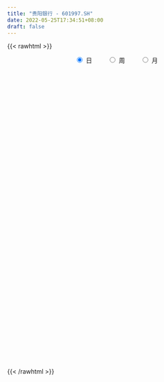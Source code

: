 ```yaml
---
title: "贵阳银行 - 601997.SH"
date: 2022-05-25T17:34:51+08:00
draft: false
---
```

{{< rawhtml >}}
    <div style="text-align: center">
        <label style="padding: 1rem;"><input style="margin-right: .5rem" type="radio" name="period" value="D" checked onclick="period_change(this)">日</label>
        <label style="padding: 1rem;"><input style="margin-right: .5rem" type="radio" name="period" value="W" onclick="period_change(this)">周</label>
        <label style="padding: 1rem;"><input style="margin-right: .5rem" type="radio" name="period" value="M" onclick="period_change(this)">月</label>
    </div>
    <div id="chart" style="height: 700px;"></div> 
    <script type="text/javascript">
        const D_v = [234319.18,198915.24,98719.35,187348.26,180872.34,162552.61,132378.27,358020.19,338651.08,192270.43,144678.96,153766.48,186759.18,157812.53,133887.69,143248.97,143255.74,111213.95,101085.92,140749.62,187769.2,236888.59,125264.46,90873.63,123539.37,105947.19,155743.73,172080.89,97541.4,154941.28,133032.01,125183.0,231787.52,156706.45,131141.84,109726.22,137340.68,119681.18,154412.83,97236.33,158232.03,91526.04,133545.34,133635.25,108505.8,117515.56,79708.85,153260.8,111442.75,103064.39,318608.9,207870.09,170930.85,123170.34,109876.22,166440.19,136310.9,108466.29,146267.2,78106.83,192472.75,177169.15,184315.34,111617.28,92245.77,102986.18,159869.69,283713.16,164639.47,140475.74,142718.55,110423.66,106134.34,146939.72,138648.52,371837.42,172690.39,317234.01,210206.28,223121.41,184621.53,211148.12,252141.38,180538.93,296227.96,183264.91,202732.1,146628.0,162536.48,136734.35,197989.14,151402.0,152437.54,212729.8,257444.87,340656.0,158840.17,144470.43,150354.51,157824.68,144801.82,131271.7,107893.75,108103.89,92787.44,66278.11,251149.14,187198.03,135698.7,149473.02,159053.91,137288.58,127101.77,275136.4,240376.78,115392.23,138001.98,98650.34,80366.79,83323.37,96953.84,127164.04,71569.48,66173.65,84047.11,72779.28,74122.64,90939.2,74314.04,68085.01,81277.43,58972.41,77455.55,76240.62,62305.84,88744.69,100706.11,91159.47,158195.43,150219.49,98299.75,188993.73,169355.52,129652.23,123005.27,103349.97,97924.8,123119.24,144587.32,238567.8,114847.2,88883.46,119499.11,99888.11,83038.38,99612.59,82991.89,80401.45,163200.53,289023.49,151609.16,342125.74,283608.29,237462.93,208959.54,222678.31,234807.66,125741.45,181773.16,217346.58,251416.81,176259.28,136011.59,200012.86,141696.21,199599.44,164180.33,206936.59,266081.59,244161.95,141156.83,331621.35,235217.72,177513.19,143818.35,131710.93,142615.08,142247.76,170944.98,151390.5,227000.16,146154.2,151415.49,165791.16,109199.63,120058.31,181168.85,167233.28,277181.5,329990.16,218165.07,227125.99,163737.47,282908.36,254262.47,205749.89,203127.29,179829.8,247094.41,162369.94,189904.89,103331.55,212653.5,139930.81,187085.59,281261.62,328010.32,386726.48,363904.62,266680.99,205109.14,216191.87,183678.02,147205.79,195692.74,187425.8,189957.16,168986.71,233513.19,189477.49,266069.84,197626.05,260516.72,234606.79,340049.47,243695.13,194434.62,106128.61,191588.63,182938.25,113176.77,122372.32,138926.79,114948.8,110184.31,138674.88,158158.96,116599.8,200363.77,114604.66]
const D_histogram = [0.0,-0.0018379487,-0.0035020516,-0.0098695527,-0.0090136063,-0.0128569764,-0.0132821301,-0.0066046738,-0.0013306568,0.0003396734,0.0021135451,0.00140391,-0.0014473701,-0.0024185944,-0.0033803097,-0.0024399971,-0.00280186,-0.0015039476,-0.0010682798,-0.0018061033,-0.0050746029,-0.015260221,-0.0169596357,-0.0175008687,-0.0178605653,-0.0174342649,-0.0146599794,-0.0111004008,-0.0072226781,-0.0001414805,-0.0003577653,-0.0025831108,-0.0078596828,-0.0096487709,-0.0123270764,-0.0134796991,-0.008479495,-0.0056092004,-0.0054879262,-0.0032544743,-0.0023595203,-0.0004305183,-0.0024207716,-0.0003759221,0.0002626542,-0.0019287979,-0.0038602516,-0.0067950482,-0.0044457968,-0.004641215,-0.01598341,-0.0266612397,-0.0299203758,-0.0333959878,-0.0354726158,-0.0320154418,-0.0264744022,-0.0236864259,-0.0176107673,-0.011029164,-0.001259442,0.0080847266,0.0160157266,0.0175033075,0.0186634629,0.0207913926,0.0169852007,0.0274893764,0.0278425907,0.0268568171,0.0250222556,0.0246093603,0.0231385627,0.0184763501,0.0183978763,0.0058383432,0.0001408946,0.0054245826,0.0115581012,0.0166000513,0.021293862,0.0254748752,0.0303335922,0.0314641826,0.0352324879,0.0352708059,0.0252307226,0.0163624474,0.0073798818,-0.0012202581,-0.0123179693,-0.0173513314,-0.0201948025,-0.0221087815,-0.0149931522,-0.0031949567,-0.001836551,0.0024840222,0.0097054247,0.0113243893,0.0125120582,0.0069568559,0.0038324756,-0.0008041454,-0.001676481,-0.003968945,0.0038267056,0.0105080654,0.0110113982,0.0133345704,0.007711733,0.001852909,-0.0012982142,-0.0108803532,-0.0233280417,-0.0292079837,-0.0318729355,-0.0329486244,-0.0316203548,-0.0287828914,-0.0250826372,-0.0171493476,-0.0126832525,-0.0067664802,-0.004702433,-0.0032361521,-0.0022140287,0.0016720535,0.0026784473,0.0043737531,0.007040193,0.0082449657,0.0071752923,0.0059961136,0.0047964472,0.0055504259,0.0068385595,0.009016555,0.0097030443,0.0119492907,0.0124754694,0.0150584088,0.0142935265,0.0120759895,0.0077603268,0.0048908529,0.003705274,0.0023524797,0.0009604318,0.0047199782,0.0057570148,0.0062965038,0.0052051543,0.004413327,0.0032025076,0.0017852463,0.0028615238,0.0028850545,0.0060699945,0.0091411201,0.0106827278,0.019456798,0.0271543252,0.0311589822,0.0319298947,0.0305607717,0.0208324903,0.0127091079,0.0098175794,0.0103344781,0.0122988852,0.0112104935,0.0063256412,-0.0083552242,-0.0156238696,-0.0229354478,-0.0272856693,-0.0218314149,-0.0079153612,0.0003820964,0.007274796,0.0148236431,0.010867062,0.0062635101,0.0046723826,0.0005749082,0.0021399331,0.0020617712,-0.0028759699,-0.0074033185,-0.017162826,-0.0232692559,-0.026712863,-0.0256933543,-0.0237858649,-0.0188148809,-0.019161405,-0.0215026488,-0.0319423467,-0.0481142825,-0.0541581196,-0.0508608888,-0.0526147845,-0.0630663563,-0.055941651,-0.0476191118,-0.0356826579,-0.0290454161,-0.0183532328,-0.0088290452,-0.002430615,0.0029551278,0.0112461328,0.0170687796,0.0261055845,0.0379000905,0.0526329305,0.0664006506,0.0640123224,0.062326002,0.0489006766,0.043387956,0.0347285027,0.0276624109,0.0257314351,0.0136599189,0.0130649528,0.0037102615,-0.0061856876,-0.0063153765,-0.0207242226,-0.0305168648,-0.035556906,-0.0334438005,-0.0262436118,-0.0212779823,-0.0255828607,-0.0258416867,-0.0203011759,-0.0171135151,-0.0142523191,-0.0078841897,-0.0034629006,-0.0004857317,0.0001549762,0.0005736487,0.0046589586,0.0076267852,0.0039776438,0.0040214628]
const D_fast = [0.0,-0.0022974359,-0.0048370516,-0.0136719409,-0.0150693961,-0.0221270103,-0.0258726966,-0.0208464087,-0.0159050559,-0.0141498074,-0.0118475493,-0.012206207,-0.0154193296,-0.0169952025,-0.0188019952,-0.0184716819,-0.0195340098,-0.0186120843,-0.0184434864,-0.0196328358,-0.024169986,-0.0381706595,-0.044109983,-0.0490264333,-0.0538512711,-0.057783537,-0.0586742463,-0.0578897679,-0.0558177148,-0.0487718873,-0.0490776134,-0.0519487366,-0.0591902293,-0.0633915101,-0.0691515847,-0.0736741323,-0.0707938019,-0.0693258074,-0.0705765148,-0.0691566814,-0.0688516075,-0.0670302351,-0.0696256813,-0.0676748123,-0.0669705724,-0.0696442241,-0.0725407406,-0.0771742993,-0.0759364971,-0.077292219,-0.0926302665,-0.1099734061,-0.1207126362,-0.1325372451,-0.1434820271,-0.1480287135,-0.1491062745,-0.1522399046,-0.1505669379,-0.1467426256,-0.1372877641,-0.1259224138,-0.1139874822,-0.1081240744,-0.1022980533,-0.0949722754,-0.0945321671,-0.0771556473,-0.0698417853,-0.0641133546,-0.0596923522,-0.0539529075,-0.0496390645,-0.0496821895,-0.0451611942,-0.0562611415,-0.0619233664,-0.0552835327,-0.0462604889,-0.0370685259,-0.0270512498,-0.0165015177,-0.0040594027,0.0049372333,0.0175136606,0.0263696801,0.0226372774,0.017859614,0.0107220189,0.0018168145,-0.0123603891,-0.021731584,-0.0296237558,-0.0370649301,-0.0336975889,-0.0226981325,-0.0217988646,-0.0168572859,-0.0072095272,-0.0027594653,0.0015562182,-0.0022597702,-0.0044260315,-0.0092636889,-0.0105551448,-0.013839845,-0.0050875179,0.0042208582,0.0074770405,0.0131338553,0.0094389511,0.0040433544,0.0005676777,-0.0117345496,-0.0300142485,-0.0431961865,-0.0538293722,-0.0631422171,-0.0697190362,-0.0740772957,-0.0766477009,-0.0730017481,-0.0717064661,-0.0674813139,-0.0665928749,-0.065935632,-0.0654670158,-0.0611629202,-0.0594869147,-0.0566981705,-0.0522716824,-0.0490056683,-0.0482815186,-0.0479616689,-0.0479622234,-0.0458206383,-0.0428228649,-0.0383907305,-0.0352784802,-0.0300449111,-0.0263998651,-0.0200523235,-0.0172438242,-0.0164423638,-0.0188179448,-0.0204647055,-0.0207239658,-0.0214886402,-0.0226405801,-0.0177010392,-0.0152247489,-0.013111134,-0.0129011949,-0.0125896905,-0.0129998829,-0.0139708327,-0.0121791742,-0.0114343799,-0.0067319413,-0.0013755357,0.002836754,0.0164750237,0.0309611321,0.0427555347,0.0515089209,0.0577799908,0.053259832,0.0483137265,0.0478765929,0.0509771111,0.0560162395,0.0577304712,0.0544270292,0.0376573577,0.026482745,0.0134373049,0.0022656659,0.0022620666,0.0141992801,0.0225922618,0.0313036604,0.0425584182,0.0413186026,0.0382809282,0.0378578964,0.033904149,0.0360041572,0.0364414381,0.0307847046,0.0244065264,0.0103563124,-0.0015674315,-0.0116892544,-0.0170930843,-0.0211320611,-0.0208647973,-0.0260016726,-0.0337185787,-0.0521438632,-0.0803443697,-0.0999277367,-0.1093457281,-0.1242533198,-0.1504714807,-0.1573321881,-0.1609144269,-0.1578986375,-0.1585227497,-0.1524188747,-0.1451019484,-0.1393111719,-0.1331866471,-0.1220841089,-0.1119942672,-0.0964310662,-0.0751615376,-0.0472704649,-0.0169025822,-0.0032878298,0.0106073503,0.009407194,0.0147414625,0.0147641348,0.0146136458,0.0191155288,0.0104589923,0.0131302644,0.0047031384,-0.0067392325,-0.0084477655,-0.0280376673,-0.0454595257,-0.0593887934,-0.065636638,-0.0649973523,-0.0653512184,-0.0760518119,-0.0827710597,-0.0823058428,-0.0833965608,-0.0840984445,-0.0797013626,-0.0761457986,-0.0732900627,-0.0726106108,-0.0720485261,-0.0667984765,-0.0619239537,-0.0645786841,-0.0635294993]
const D_slow = [0.0,-0.0004594872,-0.0013350001,-0.0038023882,-0.0060557898,-0.0092700339,-0.0125905665,-0.0142417349,-0.0145743991,-0.0144894807,-0.0139610945,-0.013610117,-0.0139719595,-0.0145766081,-0.0154216855,-0.0160316848,-0.0167321498,-0.0171081367,-0.0173752066,-0.0178267325,-0.0190953832,-0.0229104384,-0.0271503473,-0.0315255645,-0.0359907058,-0.0403492721,-0.0440142669,-0.0467893671,-0.0485950366,-0.0486304068,-0.0487198481,-0.0493656258,-0.0513305465,-0.0537427392,-0.0568245083,-0.0601944331,-0.0623143069,-0.063716607,-0.0650885885,-0.0659022071,-0.0664920872,-0.0665997168,-0.0672049097,-0.0672988902,-0.0672332266,-0.0677154261,-0.068680489,-0.0703792511,-0.0714907003,-0.072651004,-0.0766468565,-0.0833121664,-0.0907922604,-0.0991412573,-0.1080094113,-0.1160132717,-0.1226318723,-0.1285534787,-0.1329561706,-0.1357134616,-0.1360283221,-0.1340071404,-0.1300032088,-0.1256273819,-0.1209615162,-0.115763668,-0.1115173678,-0.1046450237,-0.097684376,-0.0909701718,-0.0847146078,-0.0785622678,-0.0727776271,-0.0681585396,-0.0635590705,-0.0620994847,-0.0620642611,-0.0607081154,-0.0578185901,-0.0536685773,-0.0483451118,-0.041976393,-0.0343929949,-0.0265269493,-0.0177188273,-0.0089011258,-0.0025934452,0.0014971667,0.0033421371,0.0030370726,-0.0000424197,-0.0043802526,-0.0094289532,-0.0149561486,-0.0187044367,-0.0195031758,-0.0199623136,-0.019341308,-0.0169149519,-0.0140838546,-0.01095584,-0.009216626,-0.0082585071,-0.0084595435,-0.0088786637,-0.0098709,-0.0089142236,-0.0062872072,-0.0035343577,-0.0002007151,0.0017272182,0.0021904454,0.0018658919,-0.0008541964,-0.0066862069,-0.0139882028,-0.0219564367,-0.0301935927,-0.0380986814,-0.0452944043,-0.0515650636,-0.0558524005,-0.0590232136,-0.0607148337,-0.0618904419,-0.06269948,-0.0632529871,-0.0628349737,-0.0621653619,-0.0610719236,-0.0593118754,-0.057250634,-0.0554568109,-0.0539577825,-0.0527586707,-0.0513710642,-0.0496614243,-0.0474072856,-0.0449815245,-0.0419942018,-0.0388753345,-0.0351107323,-0.0315373507,-0.0285183533,-0.0265782716,-0.0253555584,-0.0244292399,-0.0238411199,-0.023601012,-0.0224210174,-0.0209817637,-0.0194076378,-0.0181063492,-0.0170030175,-0.0162023906,-0.015756079,-0.015040698,-0.0143194344,-0.0128019358,-0.0105166558,-0.0078459738,-0.0029817743,0.003806807,0.0115965525,0.0195790262,0.0272192191,0.0324273417,0.0356046186,0.0380590135,0.040642633,0.0437173543,0.0465199777,0.048101388,0.0460125819,0.0421066146,0.0363727526,0.0295513353,0.0240934815,0.0221146413,0.0222101654,0.0240288644,0.0277347751,0.0304515406,0.0320174181,0.0331855138,0.0333292408,0.0338642241,0.0343796669,0.0336606744,0.0318098448,0.0275191383,0.0217018244,0.0150236086,0.00860027,0.0026538038,-0.0020499164,-0.0068402677,-0.0122159299,-0.0202015165,-0.0322300872,-0.0457696171,-0.0584848393,-0.0716385354,-0.0874051244,-0.1013905372,-0.1132953151,-0.1222159796,-0.1294773336,-0.1340656418,-0.1362729032,-0.1368805569,-0.136141775,-0.1333302417,-0.1290630468,-0.1225366507,-0.1130616281,-0.0999033955,-0.0833032328,-0.0673001522,-0.0517186517,-0.0394934826,-0.0286464936,-0.0199643679,-0.0130487652,-0.0066159064,-0.0032009266,0.0000653116,0.0009928769,-0.000553545,-0.0021323891,-0.0073134447,-0.0149426609,-0.0238318874,-0.0321928375,-0.0387537405,-0.0440732361,-0.0504689512,-0.0569293729,-0.0620046669,-0.0662830457,-0.0698461254,-0.0718171729,-0.072682898,-0.072804331,-0.0727655869,-0.0726221747,-0.0714574351,-0.0695507388,-0.0685563279,-0.0675509622]
const D_data = [['2021-05-14', 7.433, 7.5195, 7.4138, 7.5291],['2021-05-17', 7.4907, 7.4907, 7.4811, 7.5579],['2021-05-18', 7.4907, 7.4811, 7.4715, 7.5099],['2021-05-19', 7.4811, 7.3946, 7.385, 7.4811],['2021-05-20', 7.4042, 7.4619, 7.3562, 7.4715],['2021-05-21', 7.4426, 7.385, 7.3658, 7.4619],['2021-05-24', 7.385, 7.4042, 7.3754, 7.433],['2021-05-25', 7.3946, 7.5003, 7.385, 7.5291],['2021-05-26', 7.5003, 7.5099, 7.4523, 7.5771],['2021-05-27', 7.5003, 7.4811, 7.4619, 7.5195],['2021-05-28', 7.4811, 7.4907, 7.4715, 7.5291],['2021-05-31', 7.4907, 7.4619, 7.4426, 7.5003],['2021-06-01', 7.4426, 7.4234, 7.4042, 7.4523],['2021-06-02', 7.4138, 7.433, 7.3946, 7.4619],['2021-06-03', 7.4234, 7.4234, 7.4138, 7.4715],['2021-06-04', 7.4138, 7.4426, 7.4042, 7.4715],['2021-06-07', 7.4234, 7.4234, 7.3946, 7.4426],['2021-06-08', 7.4234, 7.4426, 7.4042, 7.4619],['2021-06-09', 7.4426, 7.433, 7.4234, 7.4523],['2021-06-10', 7.433, 7.4138, 7.4138, 7.4619],['2021-06-11', 7.4138, 7.3658, 7.3562, 7.433],['2021-06-15', 7.3754, 7.2314, 7.2122, 7.385],['2021-06-16', 7.2506, 7.289, 7.2314, 7.3178],['2021-06-17', 7.2794, 7.2794, 7.2698, 7.337],['2021-06-18', 7.2794, 7.2602, 7.2506, 7.3178],['2021-06-21', 7.2794, 7.2506, 7.2314, 7.2794],['2021-06-22', 7.2602, 7.2698, 7.2506, 7.3082],['2021-06-23', 7.27, 7.28, 7.25, 7.29],['2021-06-24', 7.28, 7.29, 7.25, 7.31],['2021-06-25', 7.29, 7.35, 7.28, 7.37],['2021-06-28', 7.33, 7.27, 7.24, 7.34],['2021-06-29', 7.26, 7.23, 7.22, 7.29],['2021-06-30', 7.25, 7.16, 7.14, 7.26],['2021-07-01', 7.16, 7.17, 7.13, 7.24],['2021-07-02', 7.17, 7.13, 7.12, 7.19],['2021-07-05', 7.12, 7.12, 7.1, 7.15],['2021-07-06', 7.14, 7.19, 7.11, 7.2],['2021-07-07', 7.18, 7.17, 7.15, 7.24],['2021-07-08', 7.2, 7.13, 7.11, 7.21],['2021-07-09', 7.13, 7.15, 7.11, 7.19],['2021-07-12', 7.19, 7.13, 7.13, 7.21],['2021-07-13', 7.13, 7.14, 7.11, 7.16],['2021-07-14', 7.14, 7.08, 7.07, 7.15],['2021-07-15', 7.08, 7.12, 7.07, 7.16],['2021-07-16', 7.1, 7.1, 7.08, 7.13],['2021-07-19', 7.1, 7.05, 7.02, 7.11],['2021-07-20', 7.03, 7.03, 7.02, 7.06],['2021-07-21', 7.04, 6.99, 6.99, 7.07],['2021-07-22', 7.0, 7.04, 6.99, 7.05],['2021-07-23', 7.02, 7.0, 6.99, 7.04],['2021-07-26', 7.0, 6.81, 6.79, 7.0],['2021-07-27', 6.8, 6.73, 6.71, 6.82],['2021-07-28', 6.72, 6.75, 6.71, 6.8],['2021-07-29', 6.75, 6.69, 6.68, 6.77],['2021-07-30', 6.68, 6.65, 6.61, 6.69],['2021-08-02', 6.62, 6.68, 6.58, 6.76],['2021-08-03', 6.67, 6.69, 6.62, 6.71],['2021-08-04', 6.68, 6.64, 6.63, 6.69],['2021-08-05', 6.64, 6.67, 6.63, 6.74],['2021-08-06', 6.65, 6.68, 6.62, 6.69],['2021-08-09', 6.66, 6.74, 6.65, 6.8],['2021-08-10', 6.73, 6.77, 6.68, 6.78],['2021-08-11', 6.75, 6.79, 6.74, 6.83],['2021-08-12', 6.78, 6.73, 6.73, 6.8],['2021-08-13', 6.72, 6.73, 6.71, 6.75],['2021-08-16', 6.73, 6.75, 6.72, 6.76],['2021-08-17', 6.75, 6.67, 6.66, 6.78],['2021-08-18', 6.66, 6.87, 6.66, 6.89],['2021-08-19', 6.83, 6.78, 6.74, 6.86],['2021-08-20', 6.75, 6.77, 6.72, 6.82],['2021-08-23', 6.75, 6.76, 6.74, 6.81],['2021-08-24', 6.75, 6.78, 6.73, 6.79],['2021-08-25', 6.77, 6.77, 6.75, 6.81],['2021-08-26', 6.76, 6.72, 6.71, 6.78],['2021-08-27', 6.7, 6.77, 6.7, 6.78],['2021-08-30', 6.68, 6.58, 6.56, 6.69],['2021-08-31', 6.56, 6.61, 6.55, 6.62],['2021-09-01', 6.61, 6.74, 6.58, 6.77],['2021-09-02', 6.74, 6.78, 6.71, 6.8],['2021-09-03', 6.78, 6.8, 6.74, 6.85],['2021-09-06', 6.8, 6.83, 6.78, 6.84],['2021-09-07', 6.83, 6.86, 6.8, 6.88],['2021-09-08', 6.86, 6.91, 6.85, 6.94],['2021-09-09', 6.91, 6.9, 6.87, 6.93],['2021-09-10', 6.89, 6.97, 6.89, 7.06],['2021-09-13', 6.96, 6.96, 6.91, 6.97],['2021-09-14', 6.97, 6.83, 6.82, 6.97],['2021-09-15', 6.8, 6.81, 6.79, 6.84],['2021-09-16', 6.8, 6.77, 6.73, 6.84],['2021-09-17', 6.76, 6.73, 6.69, 6.77],['2021-09-22', 6.63, 6.64, 6.59, 6.65],['2021-09-23', 6.67, 6.66, 6.66, 6.74],['2021-09-24', 6.67, 6.65, 6.63, 6.69],['2021-09-27', 6.65, 6.63, 6.55, 6.7],['2021-09-28', 6.61, 6.74, 6.61, 6.77],['2021-09-29', 6.7, 6.84, 6.69, 6.86],['2021-09-30', 6.84, 6.74, 6.74, 6.85],['2021-10-08', 6.76, 6.79, 6.76, 6.83],['2021-10-11', 6.79, 6.86, 6.79, 6.9],['2021-10-12', 6.82, 6.82, 6.78, 6.88],['2021-10-13', 6.83, 6.83, 6.75, 6.85],['2021-10-14', 6.81, 6.74, 6.74, 6.82],['2021-10-15', 6.74, 6.75, 6.72, 6.77],['2021-10-18', 6.75, 6.71, 6.71, 6.76],['2021-10-19', 6.71, 6.74, 6.7, 6.75],['2021-10-20', 6.74, 6.71, 6.7, 6.76],['2021-10-21', 6.74, 6.85, 6.73, 6.85],['2021-10-22', 6.87, 6.88, 6.81, 6.91],['2021-10-25', 6.84, 6.83, 6.8, 6.88],['2021-10-26', 6.82, 6.87, 6.81, 6.89],['2021-10-27', 6.87, 6.77, 6.75, 6.87],['2021-10-28', 6.74, 6.74, 6.72, 6.8],['2021-10-29', 6.74, 6.75, 6.72, 6.77],['2021-11-01', 6.67, 6.63, 6.56, 6.67],['2021-11-02', 6.62, 6.52, 6.5, 6.64],['2021-11-03', 6.53, 6.53, 6.5, 6.56],['2021-11-04', 6.54, 6.52, 6.49, 6.55],['2021-11-05', 6.51, 6.5, 6.48, 6.52],['2021-11-08', 6.5, 6.5, 6.47, 6.52],['2021-11-09', 6.49, 6.5, 6.48, 6.52],['2021-11-10', 6.49, 6.5, 6.46, 6.51],['2021-11-11', 6.49, 6.56, 6.48, 6.56],['2021-11-12', 6.56, 6.53, 6.52, 6.56],['2021-11-15', 6.53, 6.56, 6.51, 6.56],['2021-11-16', 6.55, 6.52, 6.51, 6.57],['2021-11-17', 6.53, 6.51, 6.5, 6.54],['2021-11-18', 6.5, 6.5, 6.49, 6.52],['2021-11-19', 6.49, 6.54, 6.48, 6.56],['2021-11-22', 6.53, 6.51, 6.51, 6.54],['2021-11-23', 6.5, 6.52, 6.5, 6.53],['2021-11-24', 6.51, 6.54, 6.5, 6.55],['2021-11-25', 6.54, 6.53, 6.51, 6.54],['2021-11-26', 6.53, 6.5, 6.49, 6.53],['2021-11-29', 6.48, 6.49, 6.47, 6.51],['2021-11-30', 6.49, 6.48, 6.48, 6.51],['2021-12-01', 6.48, 6.5, 6.47, 6.51],['2021-12-02', 6.5, 6.51, 6.49, 6.53],['2021-12-03', 6.52, 6.53, 6.49, 6.54],['2021-12-06', 6.54, 6.52, 6.52, 6.59],['2021-12-07', 6.55, 6.55, 6.51, 6.57],['2021-12-08', 6.56, 6.54, 6.52, 6.56],['2021-12-09', 6.54, 6.58, 6.53, 6.62],['2021-12-10', 6.56, 6.55, 6.53, 6.58],['2021-12-13', 6.55, 6.53, 6.53, 6.58],['2021-12-14', 6.54, 6.49, 6.49, 6.54],['2021-12-15', 6.5, 6.49, 6.48, 6.51],['2021-12-16', 6.49, 6.5, 6.48, 6.51],['2021-12-17', 6.5, 6.49, 6.48, 6.52],['2021-12-20', 6.49, 6.48, 6.47, 6.5],['2021-12-21', 6.48, 6.55, 6.48, 6.57],['2021-12-22', 6.56, 6.53, 6.52, 6.57],['2021-12-23', 6.54, 6.53, 6.52, 6.55],['2021-12-24', 6.52, 6.51, 6.49, 6.53],['2021-12-27', 6.51, 6.51, 6.49, 6.53],['2021-12-28', 6.52, 6.5, 6.49, 6.52],['2021-12-29', 6.5, 6.49, 6.49, 6.51],['2021-12-30', 6.5, 6.52, 6.49, 6.52],['2021-12-31', 6.52, 6.51, 6.5, 6.53],['2022-01-04', 6.52, 6.56, 6.51, 6.57],['2022-01-05', 6.56, 6.58, 6.55, 6.64],['2022-01-06', 6.57, 6.58, 6.56, 6.61],['2022-01-07', 6.58, 6.71, 6.58, 6.72],['2022-01-10', 6.73, 6.76, 6.71, 6.8],['2022-01-11', 6.74, 6.77, 6.74, 6.85],['2022-01-12', 6.78, 6.77, 6.7, 6.79],['2022-01-13', 6.76, 6.77, 6.74, 6.85],['2022-01-14', 6.76, 6.66, 6.64, 6.78],['2022-01-17', 6.65, 6.65, 6.65, 6.72],['2022-01-18', 6.67, 6.7, 6.63, 6.72],['2022-01-19', 6.68, 6.75, 6.67, 6.78],['2022-01-20', 6.73, 6.79, 6.73, 6.83],['2022-01-21', 6.76, 6.77, 6.74, 6.81],['2022-01-24', 6.75, 6.72, 6.69, 6.78],['2022-01-25', 6.74, 6.55, 6.55, 6.74],['2022-01-26', 6.56, 6.58, 6.56, 6.62],['2022-01-27', 6.61, 6.53, 6.51, 6.63],['2022-01-28', 6.59, 6.52, 6.51, 6.59],['2022-02-07', 6.56, 6.63, 6.54, 6.66],['2022-02-08', 6.63, 6.78, 6.62, 6.8],['2022-02-09', 6.78, 6.77, 6.75, 6.83],['2022-02-10', 6.76, 6.8, 6.74, 6.81],['2022-02-11', 6.78, 6.86, 6.78, 6.93],['2022-02-14', 6.85, 6.74, 6.72, 6.86],['2022-02-15', 6.74, 6.72, 6.68, 6.76],['2022-02-16', 6.74, 6.75, 6.73, 6.79],['2022-02-17', 6.76, 6.71, 6.69, 6.77],['2022-02-18', 6.69, 6.78, 6.69, 6.78],['2022-02-21', 6.77, 6.77, 6.71, 6.79],['2022-02-22', 6.75, 6.7, 6.67, 6.78],['2022-02-23', 6.7, 6.68, 6.66, 6.71],['2022-02-24', 6.67, 6.57, 6.54, 6.68],['2022-02-25', 6.59, 6.56, 6.55, 6.62],['2022-02-28', 6.56, 6.55, 6.52, 6.57],['2022-03-01', 6.55, 6.58, 6.54, 6.61],['2022-03-02', 6.56, 6.58, 6.55, 6.61],['2022-03-03', 6.6, 6.62, 6.59, 6.64],['2022-03-04', 6.61, 6.55, 6.53, 6.61],['2022-03-07', 6.54, 6.5, 6.49, 6.56],['2022-03-08', 6.5, 6.34, 6.32, 6.52],['2022-03-09', 6.37, 6.16, 6.05, 6.37],['2022-03-10', 6.23, 6.18, 6.17, 6.27],['2022-03-11', 6.12, 6.24, 6.05, 6.25],['2022-03-14', 6.17, 6.13, 6.12, 6.24],['2022-03-15', 6.12, 5.93, 5.92, 6.12],['2022-03-16', 5.98, 6.08, 5.89, 6.1],['2022-03-17', 6.1, 6.08, 6.06, 6.15],['2022-03-18', 6.07, 6.13, 6.03, 6.18],['2022-03-21', 6.13, 6.07, 6.05, 6.14],['2022-03-22', 6.07, 6.13, 6.06, 6.18],['2022-03-23', 6.14, 6.14, 6.1, 6.17],['2022-03-24', 6.13, 6.12, 6.1, 6.2],['2022-03-25', 6.13, 6.12, 6.09, 6.17],['2022-03-28', 6.11, 6.18, 6.05, 6.25],['2022-03-29', 6.17, 6.18, 6.16, 6.21],['2022-03-30', 6.19, 6.26, 6.16, 6.27],['2022-03-31', 6.23, 6.36, 6.22, 6.41],['2022-04-01', 6.33, 6.49, 6.33, 6.49],['2022-04-06', 6.46, 6.59, 6.44, 6.6],['2022-04-07', 6.59, 6.46, 6.44, 6.62],['2022-04-08', 6.46, 6.5, 6.39, 6.52],['2022-04-11', 6.49, 6.35, 6.33, 6.49],['2022-04-12', 6.35, 6.43, 6.28, 6.45],['2022-04-13', 6.4, 6.38, 6.35, 6.43],['2022-04-14', 6.4, 6.38, 6.37, 6.44],['2022-04-15', 6.38, 6.44, 6.35, 6.47],['2022-04-18', 6.4, 6.29, 6.28, 6.4],['2022-04-19', 6.27, 6.41, 6.26, 6.42],['2022-04-20', 6.4, 6.28, 6.27, 6.44],['2022-04-21', 6.29, 6.22, 6.2, 6.35],['2022-04-22', 6.19, 6.31, 6.18, 6.35],['2022-04-25', 6.27, 6.08, 6.07, 6.32],['2022-04-26', 6.1, 6.05, 6.02, 6.18],['2022-04-27', 6.02, 6.04, 5.94, 6.06],['2022-04-28', 6.04, 6.09, 5.99, 6.16],['2022-04-29', 6.08, 6.15, 6.03, 6.18],['2022-05-05', 6.14, 6.13, 6.09, 6.18],['2022-05-06', 6.08, 5.99, 5.99, 6.08],['2022-05-09', 5.99, 6.0, 5.96, 6.02],['2022-05-10', 5.98, 6.06, 5.94, 6.07],['2022-05-11', 6.03, 6.03, 6.03, 6.11],['2022-05-12', 6.02, 6.02, 6.0, 6.07],['2022-05-13', 6.03, 6.07, 6.03, 6.1],['2022-05-16', 6.09, 6.06, 6.02, 6.1],['2022-05-17', 6.05, 6.05, 6.0, 6.07],['2022-05-18', 6.04, 6.02, 6.01, 6.05],['2022-05-19', 5.97, 6.01, 5.95, 6.02],['2022-05-20', 6.01, 6.06, 6.0, 6.07],['2022-05-23', 6.06, 6.06, 6.04, 6.08],['2022-05-24', 6.07, 5.97, 5.97, 6.1],['2022-05-25', 5.96, 6.0, 5.96, 6.01]]
const W_v = [1075964.5,1679130.1400000001,922577.4099999999,962853.99,525967.87,687786.3,819983.2000000001,1163858.22,792456.6899999999,682966.3200000001,402005.17,731226.54,463374.6800000001,432730.59,431357.64,688861.0000000001,593296.13,1130206.6400000001,1147065.6299999999,720902.7,507246.74,505010.9,509952.18,569735.4099999999,680030.76,590624.6599999999,1491769.7599999998,1896453.9399999999,3682644.6699999999,3071939.7300000004,1128916.8500000001,686727.0,1217057.47,1017533.6300000001,898033.75,813498.13,888030.3199999999,459748.22,665484.05,539112.38,596566.85,763483.1100000001,815194.1000000001,611241.99,622345.62,525819.04,451146.88,402748.8,869267.33,599693.3100000001,459118.35,368440.65,384063.8100000001,614229.6599999999,415116.42,329971.07,233973.75,346544.37,579638.76,464484.6,305141.27,495910.47,597124.6899999999,692329.6699999999,428670.6,926769.9,867403.6000000001,496451.2899999999,549957.2,571536.9299999999,421629.77,353769.57,301292.92,307532.46,303470.94,230122.04,336954.54,326105.44,370749.88,585436.2,849399.6899999999,794475.6899999999,2823227.0499999998,2618094.3100000001,1065719.8300000001,1033937.2,792407.53,1155829.03,1051028.47,3435976.71,1305671.3400000001,533161.5800000001,1078255.72,585715.26,446396.81,476875.86,306326.24,597898.8100000001,1050963.8399999999,694271.01,888711.63,495085.66,376880.21,476862.29,553450.5,708804.98,418012.97,505621.7500000001,520223.34,729772.62,469784.1,444342.46,541158.76,106100.13,648794.4099999999,1303474.2000000002,810650.48,1274326.9299999999,1563081.25,889145.65,660112.42,777746.4,523876.69,815922.6800000001,915492.6000000001,630196.97,612303.45,744385.73,588918.26,691297.23,1179946.23,714249.74,888517.5600000001,1059102.2,1684846.78,1327224.52,1047861.8600000001,990594.6200000001,652076.47,618278.1100000001,615578.4399999999,564265.7,1137315.3999999999,479829.87,809139.2599999999,681862.89,605094.95,680899.12,935238.97,1139924.8599999999,757161.4399999999,1994635.0499999998,4343394.8599999994,1937965.8500000001,1572090.7100000002,844553.96,1671455.8200000001,1779938.5599999998,2454024.6100000003,1180095.1400000001,1412649.25,1101295.5899999999,999846.9,892416.3200000001,330574.3,139809.43,1925796.5000000002,2646666.7800000003,1729911.3899999999,1120516.51,1225676.8300000001,1375381.9099999999,1767734.3300000001,3888178.9099999997,1984309.1699999999,1239696.8500000001,1105833.78,831168.3200000001,1913872.3700000001,1751301.1999999997,1686798.6900000002,1437809.2,2897312.2000000002,1520734.0299999998,1008718.95,2686814.8500000006,2321768.0700000003,2434343.9399999999,1953215.3599999999,1253510.5800000001,919947.4600000001,626736.2899999999,910031.3599999999,604941.41,1721857.8999999999,421112.19,849485.0999999999,828407.7999999999,1165998.9299999999,775474.8500000001,684074.4299999999,576566.05,686254.4900000001,777850.8199999999,618397.2399999999,625444.4600000001,564992.35,930456.3999999999,635591.4099999999,757820.29,851684.24,644864.79,1295089.51,1124677.9199999999,831895.84,501828.6800000001,969670.84,144470.43,692146.46,705516.61,708615.98,867557.73,459377.52,388061.88,360104.44,419156.73,765063.92,577051.51,706384.89,445932.42,945958.92,1187516.73,952537.28,841500.4299999998,1189958.3100000001,830875.2699999999,837737.6000000001,727633.4400000001,1219696.0,1109785.48,882530.59,1148941.8400000001,1017312.09,947877.5600000001,969360.3499999999,1298868.8700000001,438129.75,716204.5800000001,660893.74,431568.23]
const W_histogram = [0.0,0.0019783476,-0.0111403641,-0.0334105757,-0.0613601879,-0.0671095355,-0.0505700687,-0.0346733682,-0.0258688877,-0.025083996,-0.0312879487,-0.0497912823,-0.0519585743,-0.0590922076,-0.0494294379,-0.0525944821,-0.0496591465,-0.0405668858,-0.0291867635,-0.032340189,-0.0344722052,-0.0547785892,-0.0682540347,-0.0785707397,-0.0556956303,-0.0309130175,0.0370027607,0.0958385499,0.1730071968,0.1499111139,0.1234438586,0.1177506902,0.0962053646,0.0838415636,0.0460168968,0.0150950501,-0.0083246131,-0.0147102541,-0.0108423654,-0.0260741881,-0.0270710583,-0.0570479603,-0.0737867815,-0.0700974502,-0.0754123702,-0.0847398568,-0.090348104,-0.090361984,-0.0743842237,-0.0949808296,-0.111474069,-0.1077798568,-0.0784829959,-0.0540048617,-0.0556603848,-0.0421797673,-0.0430012256,-0.0160528288,-0.0068153156,-0.0014254159,0.0024924928,0.0239752975,0.0439079405,0.0113144225,-0.00617427,0.0151852226,0.0418579855,0.032153353,0.0464279103,0.0309778737,0.0151096255,0.0079070226,0.0008092752,-0.0131724059,-0.0193207664,-0.0108501044,-0.0054165794,0.007592177,0.0185551102,0.0312755273,0.0589927831,0.0933034085,0.1764817921,0.1989455292,0.2061082081,0.2060899394,0.1905338236,0.1973247139,0.1864287927,0.2141797188,0.1845408603,0.1509584396,0.0947694266,0.0373130974,-0.0029752078,-0.0267274155,-0.0526319764,-0.0552290962,-0.0521835742,-0.070582011,-0.0607523967,-0.0665048102,-0.069821776,-0.0654080065,-0.0673927704,-0.1001571452,-0.1167762328,-0.1133251912,-0.1066175415,-0.0744732906,-0.0402435219,-0.0257970554,-0.0162227935,-0.0125221304,0.0149519053,0.0182445682,0.0408387621,0.0713112825,0.1026133426,0.0955399331,0.068682807,0.0612328809,0.0597332579,0.063079883,0.0720804477,0.066362243,0.0586189555,0.0363684974,0.0149155779,-0.0243282824,-0.0690941294,-0.0901321991,-0.0867701627,-0.1062815793,-0.1018439485,-0.1170681603,-0.1458996239,-0.154389141,-0.1587321434,-0.1510671395,-0.1394687481,-0.1303857132,-0.0948635835,-0.0643907856,-0.0543985571,-0.0476491303,-0.0296672435,-0.0125719428,-0.0086486789,-0.0090574868,-0.0075063168,0.0277114591,0.0790582294,0.0861607594,0.0796667422,0.0746182981,0.0883437082,0.1074014983,0.1156856676,0.1214203957,0.1004674533,0.0746906723,0.0758723407,0.0532685342,0.0278476642,0.0148086516,0.017525535,0.0348431194,0.0063926017,0.0009887878,-0.0050113967,0.003031527,0.0261933933,0.0453046449,0.0325709223,0.0145743776,-0.0027473635,-0.0058662138,-0.0293196628,-0.0280630621,-0.0358393391,-0.0303956677,0.0002721108,0.0096015383,0.0277135871,0.0258118014,0.037750528,0.0509195673,0.0432104949,0.0325298384,0.0192471069,0.0000783016,-0.0138042726,-0.021163731,-0.039935866,-0.0494571546,-0.0488988316,-0.0548126441,-0.0490191219,-0.0458948073,-0.0463342455,-0.0507166824,-0.0447552148,-0.0522916044,-0.0524576969,-0.0523431978,-0.0551304141,-0.0754190215,-0.081190992,-0.0761002355,-0.0649325268,-0.0529460442,-0.0390395165,-0.015635093,-0.0136340776,-0.0149112993,-0.0072933137,0.0029645846,0.0085890463,0.0218439429,0.0225442252,0.0076293062,0.0015605032,0.0000745011,-0.0016522444,0.0010316378,0.0056987946,0.0062459675,0.009273308,0.0123989822,0.0281577101,0.0349898996,0.0460000303,0.0359724421,0.050854915,0.0536510405,0.0396683455,0.0292133041,0.002305516,-0.0207457062,-0.0337422745,-0.0154278612,-0.0013875988,0.0047736211,0.0011953119,-0.0102172189,-0.0259185371,-0.0281095822,-0.0273973141,-0.0280310828]
const W_fast = [0.0,0.0024729345,-0.0134308683,-0.0440537237,-0.0873433829,-0.1098701144,-0.1059731648,-0.0987448063,-0.0964075477,-0.1018936551,-0.1159195949,-0.146870749,-0.1620276846,-0.1839343699,-0.1866289596,-0.2029426243,-0.2124220753,-0.2134715361,-0.2093881047,-0.2206265774,-0.2313766449,-0.2653776762,-0.2959166304,-0.3258760203,-0.3169248185,-0.2998704601,-0.2227039918,-0.1399085651,-0.019488119,-0.0051064233,-0.000712714,0.0230317901,0.0255378057,0.0341343956,0.007813953,-0.0193341312,-0.0448349477,-0.0548981522,-0.0537408548,-0.0754912246,-0.0832558593,-0.1274947514,-0.162680268,-0.1765152993,-0.2006833118,-0.2311957625,-0.2593910358,-0.2819954118,-0.2846137074,-0.3289555207,-0.3733172774,-0.3965680294,-0.3868919174,-0.3759149987,-0.3914856179,-0.3885499422,-0.4001217069,-0.3771865174,-0.369652833,-0.3646192874,-0.3600782555,-0.3326016264,-0.3016919982,-0.3314569106,-0.3504891707,-0.3253333724,-0.2881961132,-0.2898624073,-0.2639808725,-0.2716864406,-0.2837772825,-0.2890031297,-0.2958985584,-0.3131733408,-0.324151893,-0.3183937571,-0.314314377,-0.2994075763,-0.2838058655,-0.2632665666,-0.2208011151,-0.1631646375,-0.0358658059,0.0363343134,0.0950240444,0.1465282605,0.1786056006,0.2347276694,0.2704389464,0.3517348022,0.3682311587,0.3723883479,0.3398916916,0.2917636367,0.2507315295,0.220297468,0.181234913,0.1648305191,0.1548301476,0.1187862081,0.1134277232,0.0910491072,0.0702766974,0.0583384652,0.0395055088,-0.0182981523,-0.0641112982,-0.0889915544,-0.1089382901,-0.0954123618,-0.0712434736,-0.063246271,-0.0577277074,-0.0571575769,-0.0259455649,-0.0180917599,0.0147121244,0.0630124655,0.1199678613,0.136779435,0.1270930107,0.1349513049,0.1483849963,0.1675015921,0.1945222688,0.2053946249,0.2123060762,0.1991477424,0.1814237174,0.1360977865,0.0740584072,0.0304872877,0.0121567834,-0.0339250281,-0.0549483843,-0.0994396362,-0.1647460058,-0.2118328082,-0.2558588464,-0.2859606273,-0.3092294229,-0.3327428164,-0.3209365826,-0.3065614811,-0.3101688918,-0.3153317476,-0.3047666717,-0.2908143567,-0.2890532625,-0.2917264421,-0.2920518513,-0.2499062107,-0.178794883,-0.1501521632,-0.1367294948,-0.1231233644,-0.0873120273,-0.0414038625,-0.0041982764,0.0318915507,0.0360554716,0.0289513587,0.0491011123,0.0398144393,0.0213554854,0.0120186357,0.0191169028,0.0451452671,0.0182928999,0.0131362828,0.0058832491,0.0146840547,0.0443942692,0.0748316821,0.0702406901,0.0558877398,0.0378791578,0.0332937541,0.0025103894,-0.0032487755,-0.0199848873,-0.0221401328,0.0085956735,0.0203254855,0.045365931,0.0499170957,0.0712934544,0.0971923855,0.1002859368,0.0977377398,0.0892667851,0.0701175551,0.0527839128,0.0401335217,0.0113774201,-0.0105081571,-0.022174542,-0.0417915155,-0.0482527737,-0.056602161,-0.0686251605,-0.085686768,-0.0909141042,-0.1115233949,-0.1248039116,-0.137775212,-0.1543450318,-0.1934883946,-0.2195581131,-0.2334924154,-0.2385578384,-0.2398078669,-0.2356612183,-0.2161655681,-0.2175730721,-0.2225781186,-0.2167834614,-0.205784417,-0.1980126937,-0.1792968114,-0.1729604727,-0.1859680652,-0.1916467424,-0.1931141192,-0.1952539258,-0.1923121342,-0.1862202788,-0.184111614,-0.1787659465,-0.1725405267,-0.1497423714,-0.1341627069,-0.1116525686,-0.1126870463,-0.0850908446,-0.068881959,-0.0729475676,-0.076099283,-0.1024306921,-0.1306683409,-0.1521004778,-0.1376430298,-0.123949667,-0.1165950419,-0.1198745231,-0.1338413586,-0.1560223111,-0.1652407518,-0.1713778122,-0.1790193516]
const W_slow = [0.0,0.0004945869,-0.0022905041,-0.0106431481,-0.025983195,-0.0427605789,-0.0554030961,-0.0640714381,-0.07053866,-0.076809659,-0.0846316462,-0.0970794668,-0.1100691103,-0.1248421623,-0.1371995217,-0.1503481422,-0.1627629289,-0.1729046503,-0.1802013412,-0.1882863884,-0.1969044397,-0.210599087,-0.2276625957,-0.2473052806,-0.2612291882,-0.2689574426,-0.2597067524,-0.2357471149,-0.1924953157,-0.1550175373,-0.1241565726,-0.0947189001,-0.0706675589,-0.049707168,-0.0382029438,-0.0344291813,-0.0365103346,-0.0401878981,-0.0428984894,-0.0494170365,-0.056184801,-0.0704467911,-0.0888934865,-0.106417849,-0.1252709416,-0.1464559058,-0.1690429318,-0.1916334278,-0.2102294837,-0.2339746911,-0.2618432084,-0.2887881726,-0.3084089215,-0.321910137,-0.3358252332,-0.346370175,-0.3571204814,-0.3611336886,-0.3628375175,-0.3631938715,-0.3625707483,-0.3565769239,-0.3455999388,-0.3427713331,-0.3443149006,-0.340518595,-0.3300540986,-0.3220157604,-0.3104087828,-0.3026643144,-0.298886908,-0.2969101523,-0.2967078335,-0.300000935,-0.3048311266,-0.3075436527,-0.3088977976,-0.3069997533,-0.3023609758,-0.2945420939,-0.2797938981,-0.256468046,-0.212347598,-0.1626112157,-0.1110841637,-0.0595616789,-0.011928223,0.0374029555,0.0840101537,0.1375550834,0.1836902984,0.2214299083,0.245122265,0.2544505393,0.2537067374,0.2470248835,0.2338668894,0.2200596154,0.2070137218,0.1893682191,0.1741801199,0.1575539173,0.1400984733,0.1237464717,0.1068982791,0.0818589928,0.0526649346,0.0243336368,-0.0023207486,-0.0209390712,-0.0309999517,-0.0374492155,-0.0415049139,-0.0446354465,-0.0408974702,-0.0363363281,-0.0261266376,-0.008298817,0.0173545187,0.0412395019,0.0584102037,0.0737184239,0.0886517384,0.1044217091,0.1224418211,0.1390323818,0.1536871207,0.162779245,0.1665081395,0.1604260689,0.1431525366,0.1206194868,0.0989269461,0.0723565513,0.0468955642,0.0176285241,-0.0188463819,-0.0574436671,-0.097126703,-0.1348934879,-0.1697606749,-0.2023571032,-0.2260729991,-0.2421706955,-0.2557703347,-0.2676826173,-0.2750994282,-0.2782424139,-0.2804045836,-0.2826689553,-0.2845455345,-0.2776176697,-0.2578531124,-0.2363129225,-0.216396237,-0.1977416625,-0.1756557354,-0.1488053608,-0.1198839439,-0.089528845,-0.0644119817,-0.0457393136,-0.0267712284,-0.0134540949,-0.0064921788,-0.0027900159,0.0015913678,0.0103021477,0.0119002981,0.0121474951,0.0108946459,0.0116525276,0.018200876,0.0295270372,0.0376697678,0.0413133622,0.0406265213,0.0391599679,0.0318300522,0.0248142866,0.0158544518,0.0082555349,0.0083235626,0.0107239472,0.017652344,0.0241052943,0.0335429263,0.0462728182,0.0570754419,0.0652079015,0.0700196782,0.0700392536,0.0665881854,0.0612972527,0.0513132862,0.0389489975,0.0267242896,0.0130211286,0.0007663481,-0.0107073537,-0.0222909151,-0.0349700857,-0.0461588894,-0.0592317905,-0.0723462147,-0.0854320142,-0.0992146177,-0.1180693731,-0.1383671211,-0.1573921799,-0.1736253116,-0.1868618227,-0.1966217018,-0.2005304751,-0.2039389945,-0.2076668193,-0.2094901477,-0.2087490016,-0.20660174,-0.2011407543,-0.195504698,-0.1935973714,-0.1932072456,-0.1931886203,-0.1936016814,-0.193343772,-0.1919190733,-0.1903575815,-0.1880392545,-0.1849395089,-0.1779000814,-0.1691526065,-0.1576525989,-0.1486594884,-0.1359457597,-0.1225329995,-0.1126159131,-0.1053125871,-0.1047362081,-0.1099226347,-0.1183582033,-0.1222151686,-0.1225620683,-0.121368663,-0.121069835,-0.1236241397,-0.130103774,-0.1371311696,-0.1439804981,-0.1509882688]
const W_data = [['2017-07-14', 9.686, 9.9404, 9.6115, 10.0397],['2017-07-21', 9.9218, 9.9714, 9.7977, 10.381],['2017-07-28', 9.928, 9.7481, 9.6488, 10.0521],['2017-08-04', 9.7356, 9.5185, 9.5123, 9.8349],['2017-08-11', 9.4999, 9.2703, 9.2455, 9.5991],['2017-08-18', 9.2517, 9.4006, 9.1648, 9.444],['2017-08-25', 9.382, 9.655, 9.3261, 9.7108],['2017-09-01', 9.686, 9.6922, 9.6488, 10.0211],['2017-09-08', 9.6798, 9.6364, 9.5867, 9.9838],['2017-09-15', 9.6488, 9.5309, 9.4688, 9.6984],['2017-09-22', 9.5247, 9.3944, 9.3758, 9.5805],['2017-09-29', 9.3633, 9.1276, 9.0903, 9.4006],['2017-10-13', 9.3633, 9.2206, 9.1896, 9.4006],['2017-10-20', 9.233, 9.0717, 9.0097, 9.2827],['2017-10-27', 9.0717, 9.2268, 9.0283, 9.3013],['2017-11-03', 9.233, 9.0221, 8.9786, 9.3323],['2017-11-10', 9.0283, 9.0345, 8.9352, 9.1896],['2017-11-17', 9.0531, 9.0841, 9.0407, 9.4006],['2017-11-24', 9.0407, 9.1151, 8.9662, 9.413],['2017-12-01', 9.1151, 8.9042, 8.6994, 9.1214],['2017-12-08', 8.898, 8.8483, 8.6932, 8.9228],['2017-12-15', 8.8297, 8.4946, 8.476, 8.9786],['2017-12-22', 8.4946, 8.4078, 8.3581, 8.5443],['2017-12-29', 8.4078, 8.2899, 8.234, 8.5319],['2018-01-05', 8.3147, 8.6498, 8.2899, 8.7366],['2018-01-12', 8.6498, 8.7304, 8.6312, 8.8856],['2018-01-19', 8.7491, 9.4874, 8.7056, 9.6984],['2018-01-26', 9.4006, 9.7356, 9.2144, 9.928],['2018-02-02', 10.2072, 10.412, 10.1514, 10.9084],['2018-02-09', 10.2631, 9.4068, 9.2268, 10.9208],['2018-02-14', 9.4192, 9.3199, 9.1958, 9.6612],['2018-02-23', 9.5247, 9.5743, 9.4192, 9.5929],['2018-03-02', 9.6364, 9.3758, 9.2765, 9.7419],['2018-03-09', 9.3509, 9.4626, 9.2641, 9.6612],['2018-03-16', 9.4874, 9.0531, 9.0407, 9.5371],['2018-03-23', 9.0345, 8.9724, 8.7615, 9.2517],['2018-03-30', 8.898, 8.9166, 8.7863, 9.1151],['2018-04-04', 8.9228, 9.0345, 8.9042, 9.2082],['2018-04-13', 9.0097, 9.14, 8.9476, 9.3509],['2018-04-20', 9.1524, 8.8483, 8.6808, 9.1524],['2018-04-27', 8.8173, 8.9538, 8.7553, 9.0655],['2018-05-04', 8.8607, 8.4636, 8.4016, 8.8669],['2018-05-11', 8.445, 8.4388, 8.4078, 8.6187],['2018-05-18', 8.4512, 8.5877, 8.445, 8.6063],['2018-05-25', 8.6187, 8.3954, 8.3023, 8.6622],['2018-06-01', 8.3643, 8.2216, 8.172, 8.383],['2018-06-08', 8.2651, 8.1348, 8.0851, 8.3705],['2018-06-15', 8.1161, 8.0913, 7.9796, 8.1658],['2018-06-22', 8.0045, 8.2402, 7.9362, 8.3519],['2018-06-29', 8.2899, 7.6694, 7.446, 8.3209],['2018-07-06', 7.6632, 7.5018, 7.3219, 7.6632],['2018-07-13', 7.5143, 7.5927, 7.408, 7.719],['2018-07-20', 7.5736, 7.8857, 7.4462, 7.994],['2018-07-27', 7.8029, 7.873, 7.7138, 8.0641],['2018-08-03', 7.8794, 7.5163, 7.5036, 7.994],['2018-08-10', 7.4844, 7.6501, 7.408, 7.752],['2018-08-17', 7.6182, 7.4207, 7.3762, 7.6182],['2018-08-24', 7.4207, 7.7647, 7.3953, 7.8985],['2018-08-31', 7.7392, 7.58, 7.529, 7.8157],['2018-09-07', 7.5481, 7.5163, 7.4462, 7.6883],['2018-09-14', 7.5163, 7.4717, 7.4271, 7.5354],['2018-09-21', 7.4653, 7.7201, 7.2997, 7.7456],['2018-09-28', 7.6628, 7.7902, 7.6309, 7.8603],['2018-10-12', 7.6819, 7.0704, 6.9621, 7.6946],['2018-10-19', 7.0704, 7.0768, 6.822, 7.115],['2018-10-26', 7.1341, 7.529, 7.1023, 7.701],['2018-11-02', 7.5418, 7.701, 7.357, 7.7774],['2018-11-09', 7.6692, 7.2742, 7.2679, 7.6692],['2018-11-16', 7.2742, 7.5736, 7.2424, 7.6437],['2018-11-23', 7.5418, 7.1851, 7.1723, 7.6819],['2018-11-30', 7.1787, 7.0704, 7.0003, 7.2488],['2018-12-07', 7.1787, 7.0831, 7.0386, 7.236],['2018-12-14', 7.0322, 7.0067, 6.9812, 7.1787],['2018-12-21', 6.9749, 6.8156, 6.7901, 7.0131],['2018-12-28', 6.8029, 6.8029, 6.7201, 6.8729],['2019-01-04', 6.8156, 6.9366, 6.6946, 6.9876],['2019-01-11', 6.9685, 6.8857, 6.8538, 7.0003],['2019-01-18', 6.8729, 6.9876, 6.8475, 7.0003],['2019-01-25', 6.9876, 6.994, 6.8793, 7.0513],['2019-02-01', 7.0386, 7.0577, 6.8857, 7.1277],['2019-02-15', 7.1277, 7.3507, 7.1086, 7.5545],['2019-02-22', 7.3762, 7.6246, 7.3507, 7.6373],['2019-03-01', 7.7074, 8.631, 7.7074, 8.682],['2019-03-08', 8.7265, 8.2807, 8.2807, 9.0769],['2019-03-15', 8.2488, 8.3125, 8.1851, 8.5737],['2019-03-22', 8.338, 8.3953, 8.2615, 8.5928],['2019-03-29', 8.2488, 8.3125, 7.994, 8.338],['2019-04-04', 8.3444, 8.7265, 8.3252, 8.8285],['2019-04-12', 8.7584, 8.6565, 8.5418, 8.9622],['2019-04-19', 8.8285, 9.3635, 8.7202, 9.5992],['2019-04-26', 9.3635, 8.8221, 8.8093, 9.3826],['2019-04-30', 8.873, 8.7648, 8.6437, 9.0195],['2019-05-10', 8.5673, 8.3698, 8.1214, 8.7265],['2019-05-17', 8.2807, 8.1342, 8.115, 8.3444],['2019-05-24', 8.1278, 8.1342, 8.0195, 8.2743],['2019-05-31', 8.1278, 8.1915, 8.0641, 8.287],['2019-06-06', 8.2106, 8.0322, 8.0195, 8.2488],['2019-06-14', 8.0641, 8.2361, 8.0513, 8.3507],['2019-06-21', 8.2493, 8.2954, 8.0836, 8.4795],['2019-06-28', 8.323, 7.9639, 7.9363, 8.3322],['2019-07-05', 8.0652, 8.2677, 8.0468, 8.3506],['2019-07-12', 8.2309, 8.056, 7.9639, 8.2493],['2019-07-19', 8.0376, 8.0284, 7.9639, 8.1204],['2019-07-26', 8.0284, 8.0928, 7.9547, 8.1388],['2019-08-02', 8.0928, 7.9823, 7.9363, 8.2033],['2019-08-09', 7.9363, 7.4483, 7.4299, 7.9639],['2019-08-16', 7.4483, 7.4391, 7.2734, 7.5404],['2019-08-23', 7.4391, 7.568, 7.3378, 7.5864],['2019-08-30', 7.4391, 7.5496, 7.4299, 7.7706],['2019-09-06', 7.568, 7.8995, 7.5496, 8.0284],['2019-09-12', 8.0099, 8.056, 7.8718, 8.0652],['2019-09-20', 8.102, 7.9087, 7.8718, 8.102],['2019-09-27', 7.881, 7.8903, 7.7153, 7.9271],['2019-09-30', 7.8903, 7.835, 7.835, 7.9639],['2019-10-11', 7.8534, 8.2125, 7.8166, 8.2401],['2019-10-18', 8.2769, 8.0007, 7.9915, 8.4979],['2019-10-25', 8.0284, 8.3322, 7.9915, 8.3598],['2019-11-01', 8.3046, 8.6176, 8.2033, 8.6728],['2019-11-08', 8.5808, 8.8662, 8.5347, 9.0135],['2019-11-15', 8.8017, 8.5347, 8.4703, 8.8017],['2019-11-22', 8.5255, 8.2677, 8.2493, 8.6452],['2019-11-29', 8.3046, 8.4795, 8.2769, 8.5808],['2019-12-06', 8.4703, 8.59, 8.369, 8.6268],['2019-12-13', 8.5992, 8.7189, 8.5439, 8.8201],['2019-12-20', 8.7557, 8.8938, 8.7373, 8.9859],['2019-12-27', 8.8846, 8.7925, 8.6084, 8.9306],['2020-01-03', 8.7465, 8.8017, 8.636, 8.9306],['2020-01-10', 8.7649, 8.5992, 8.5716, 8.8109],['2020-01-17', 8.5992, 8.5347, 8.4887, 8.7281],['2020-01-23', 8.5531, 8.1665, 8.1204, 8.59],['2020-02-07', 7.4391, 7.8534, 7.3563, 8.056],['2020-02-14', 7.8534, 7.9271, 7.789, 8.0007],['2020-02-21', 7.9271, 8.1296, 7.8903, 8.2125],['2020-02-28', 8.1388, 7.7337, 7.6969, 8.1388],['2020-03-06', 7.7337, 7.9179, 7.7245, 8.1388],['2020-03-13', 7.7982, 7.5588, 7.3194, 7.8074],['2020-03-20', 7.5588, 7.1629, 6.9696, 7.568],['2020-03-27', 7.0248, 7.1905, 6.9051, 7.3102],['2020-04-03', 7.0985, 7.0708, 7.0064, 7.1629],['2020-04-10', 7.1629, 7.0893, 7.0616, 7.1813],['2020-04-17', 7.0524, 7.0524, 6.9696, 7.0985],['2020-04-24', 7.0524, 6.942, 6.9143, 7.0616],['2020-04-30', 6.9604, 7.2734, 6.9512, 7.3839],['2020-05-08', 7.2182, 7.2918, 7.1537, 7.3102],['2020-05-15', 7.2918, 7.0616, 7.0432, 7.3194],['2020-05-22', 7.0893, 6.988, 6.988, 7.209],['2020-05-29', 6.9788, 7.1261, 6.9696, 7.1997],['2020-06-05', 7.1353, 7.1537, 7.0893, 7.3102],['2020-06-12', 7.1629, 6.9972, 6.9235, 7.1997],['2020-06-19', 6.9696, 6.9051, 6.7946, 6.9696],['2020-06-24', 6.9241, 6.8856, 6.8184, 6.9721],['2020-07-03', 6.8953, 7.3754, 6.828, 7.433],['2020-07-10', 7.433, 7.8172, 7.433, 8.3934],['2020-07-17', 7.7692, 7.4523, 7.3946, 7.9324],['2020-07-24', 7.5003, 7.3178, 7.2986, 7.8172],['2020-07-31', 7.3466, 7.337, 7.2698, 7.4426],['2020-08-07', 7.3658, 7.6347, 7.3274, 7.7308],['2020-08-14', 7.6347, 7.846, 7.5579, 7.9132],['2020-08-21', 7.8556, 7.8556, 7.8268, 8.4894],['2020-08-28', 7.8748, 7.942, 7.6635, 7.9612],['2020-09-04', 7.942, 7.6443, 7.5963, 8.0765],['2020-09-11', 7.6059, 7.5195, 7.5003, 7.7596],['2020-09-18', 7.5387, 7.846, 7.4907, 7.8556],['2020-09-25', 7.8364, 7.5387, 7.5099, 7.9708],['2020-09-30', 7.5579, 7.4042, 7.4042, 7.5771],['2020-10-09', 7.4523, 7.4715, 7.4138, 7.4907],['2020-10-16', 7.4907, 7.6539, 7.4042, 7.7115],['2020-10-23', 7.6347, 7.9132, 7.5099, 8.0189],['2020-10-30', 7.894, 7.3274, 7.3274, 7.942],['2020-11-06', 7.3946, 7.5291, 7.2794, 7.5963],['2020-11-13', 7.5483, 7.4907, 7.3946, 7.7019],['2020-11-20', 7.4907, 7.6731, 7.4811, 7.7884],['2020-11-27', 7.6827, 7.9612, 7.6635, 7.9708],['2020-12-04', 8.0477, 8.0573, 7.8556, 8.451],['2020-12-11', 8.0477, 7.7115, 7.6923, 8.0957],['2020-12-18', 7.7308, 7.5867, 7.5003, 7.8076],['2020-12-25', 7.5771, 7.5099, 7.3754, 7.6251],['2020-12-31', 7.4715, 7.6347, 7.4042, 7.6923],['2021-01-08', 7.6155, 7.2986, 7.2026, 7.6155],['2021-01-15', 7.3082, 7.5291, 7.289, 7.6539],['2021-01-22', 7.5291, 7.3754, 7.3658, 7.6731],['2021-01-29', 7.3562, 7.5099, 7.2794, 7.6155],['2021-02-05', 7.4811, 7.9132, 7.4234, 7.9708],['2021-02-10', 7.9228, 7.7596, 7.7019, 7.9612],['2021-02-19', 7.7692, 7.9612, 7.7692, 8.0381],['2021-02-26', 7.942, 7.7788, 7.75, 8.1149],['2021-03-05', 7.798, 8.0092, 7.7019, 8.0861],['2021-03-12', 7.99, 8.1341, 7.7692, 8.1917],['2021-03-19', 8.1341, 7.9324, 7.894, 8.2781],['2021-03-26', 7.9036, 7.8844, 7.7884, 8.0477],['2021-04-02', 7.8844, 7.8172, 7.7692, 7.9228],['2021-04-09', 7.798, 7.6731, 7.6635, 7.846],['2021-04-16', 7.7596, 7.6539, 7.5483, 7.8364],['2021-04-23', 7.6539, 7.6731, 7.6251, 7.75],['2021-04-30', 7.6731, 7.4426, 7.4042, 7.9228],['2021-05-07', 7.4234, 7.4523, 7.4042, 7.5099],['2021-05-14', 7.4619, 7.5195, 7.3658, 7.5291],['2021-05-21', 7.4907, 7.385, 7.3562, 7.5579],['2021-05-28', 7.385, 7.4907, 7.3754, 7.5771],['2021-06-04', 7.4907, 7.4426, 7.3946, 7.5003],['2021-06-11', 7.4234, 7.3658, 7.3562, 7.4619],['2021-06-18', 7.3754, 7.2602, 7.2122, 7.385],['2021-06-25', 7.2794, 7.35, 7.2314, 7.37],['2021-07-02', 7.33, 7.13, 7.12, 7.34],['2021-07-09', 7.12, 7.15, 7.1, 7.24],['2021-07-16', 7.19, 7.1, 7.07, 7.21],['2021-07-23', 7.1, 7.0, 6.99, 7.11],['2021-07-30', 7.0, 6.65, 6.61, 7.0],['2021-08-06', 6.62, 6.68, 6.58, 6.76],['2021-08-13', 6.66, 6.73, 6.65, 6.83],['2021-08-20', 6.73, 6.77, 6.66, 6.89],['2021-08-27', 6.75, 6.77, 6.7, 6.81],['2021-09-03', 6.68, 6.8, 6.55, 6.85],['2021-09-10', 6.8, 6.97, 6.78, 7.06],['2021-09-17', 6.96, 6.73, 6.69, 6.97],['2021-09-24', 6.63, 6.65, 6.59, 6.74],['2021-09-30', 6.65, 6.74, 6.55, 6.86],['2021-10-08', 6.76, 6.79, 6.76, 6.83],['2021-10-15', 6.79, 6.75, 6.72, 6.9],['2021-10-22', 6.75, 6.88, 6.7, 6.91],['2021-10-29', 6.84, 6.75, 6.72, 6.89],['2021-11-05', 6.67, 6.5, 6.48, 6.67],['2021-11-12', 6.5, 6.53, 6.46, 6.56],['2021-11-19', 6.53, 6.54, 6.48, 6.57],['2021-11-26', 6.53, 6.5, 6.49, 6.55],['2021-12-03', 6.48, 6.53, 6.47, 6.54],['2021-12-10', 6.54, 6.55, 6.51, 6.62],['2021-12-17', 6.55, 6.49, 6.48, 6.58],['2021-12-24', 6.49, 6.51, 6.47, 6.57],['2021-12-31', 6.51, 6.51, 6.49, 6.53],['2022-01-07', 6.52, 6.71, 6.51, 6.72],['2022-01-14', 6.73, 6.66, 6.64, 6.85],['2022-01-21', 6.65, 6.77, 6.63, 6.83],['2022-01-28', 6.75, 6.52, 6.51, 6.78],['2022-02-11', 6.56, 6.86, 6.54, 6.93],['2022-02-18', 6.85, 6.78, 6.68, 6.86],['2022-02-25', 6.77, 6.56, 6.54, 6.79],['2022-03-04', 6.56, 6.55, 6.52, 6.64],['2022-03-11', 6.54, 6.24, 6.05, 6.56],['2022-03-18', 6.17, 6.13, 5.89, 6.24],['2022-03-25', 6.13, 6.12, 6.05, 6.2],['2022-04-01', 6.11, 6.49, 6.05, 6.49],['2022-04-08', 6.46, 6.5, 6.39, 6.62],['2022-04-15', 6.49, 6.44, 6.28, 6.49],['2022-04-22', 6.4, 6.31, 6.18, 6.44],['2022-04-29', 6.27, 6.15, 5.94, 6.32],['2022-05-06', 6.14, 5.99, 5.99, 6.18],['2022-05-13', 5.99, 6.07, 5.94, 6.11],['2022-05-20', 6.09, 6.06, 5.95, 6.1],['2022-05-27', 6.06, 6.0, 5.96, 6.1]]
const M_v = [9872843.160000002,7087297.7499999972,4881027.2599999998,7325032.3100000005,5481283.46,2467056.3399999999,5495043.0099999998,4395839.96,2364934.1099999999,3770583.54,3574860.4000000004,4537862.75,3694902.8500000001,2797628.75,1578131.55,3918685.0299999998,2202923.6599999997,7074188.1200000001,6994473.4700000007,3994599.0800000005,2260911.5,3244200.1400000001,2416740.0400000005,1999560.6399999997,1731536.2,1862661.0299999998,2539594.8300000001,2415154.1299999999,1266065.8900000004,1746406.5900000003,4008899.0800000001,6071323.7300000014,7481667.1299999999,2587243.6499999999,2649459.8999999999,2554575.1499999999,2389078.1799999997,2291158.0700000003,3651309.6199999996,4276022.1200000001,3163251.9299999997,2359141.6799999997,3841815.7300000004,5346959.7200000007,3291082.1800000002,2575926.9699999997,3902703.5399999991,10303161.2799999993,7528153.5999999996,4294142.8900000006,6442184.1000000006,6402569.3499999996,8135927.2599999998,6789781.459999999,8113580.0299999993,8622580.7600000016,4123771.6099999999,3418770.5000000005,3058605.8699999996,3027138.7400000002,3434488.5399999996,4178634.98,2250749.48,2213648.0299999998,2775043.0099999998,3927513.3599999999,3009986.6699999999,4609161.540000001,4561429.1899999985,2246796.3000000003]
const M_histogram = [0.0,-0.1689891738,-0.2259443479,-0.2286552751,-0.2484853489,-0.2377257663,-0.135388723,-0.0835062929,-0.1128874715,-0.1361139782,-0.1115673605,-0.1011358326,-0.0725409747,-0.0881467436,-0.085299391,-0.0906370671,-0.1251692257,0.0224855697,0.0357751608,0.0127810664,0.0050441107,-0.0386654513,-0.0973987883,-0.1092153678,-0.1257036168,-0.1102287336,-0.1008899922,-0.1172017125,-0.1317992577,-0.1117416669,-0.0085629832,0.0669392419,0.146593908,0.1588901012,0.1500223455,0.1560538492,0.11727924,0.1103561537,0.1423090643,0.1637313154,0.1935027985,0.1654066848,0.115052827,0.0372669608,0.0038626459,-0.0234859124,-0.0521121098,-0.0345389594,0.0154371019,0.0199392351,0.0201764826,0.0587424441,0.0664695152,0.0628942796,0.0774040624,0.0888274657,0.0687078032,0.0560787421,0.0281806327,-0.0211700407,-0.0513371688,-0.0569330012,-0.0543630364,-0.0645546714,-0.0629183354,-0.0550871853,-0.0423818595,-0.0412308182,-0.0485644979,-0.0568920447]
const M_fast = [0.0,-0.2112364672,-0.3246777283,-0.3845524743,-0.4665038854,-0.5151757443,-0.4466858817,-0.4156800249,-0.4732830713,-0.5305380727,-0.5338832951,-0.5487357253,-0.538276111,-0.5759185658,-0.594396061,-0.6223930038,-0.688217469,-0.534941281,-0.5127078998,-0.5325067276,-0.5389826557,-0.5923585804,-0.6754416146,-0.714562036,-0.7624761892,-0.7745584894,-0.790442246,-0.8360543944,-0.8836017541,-0.89147958,-0.7904416421,-0.6982046065,-0.5819014635,-0.529882745,-0.5012449143,-0.4561999483,-0.4656547475,-0.4449887954,-0.3774586187,-0.3151035387,-0.236956356,-0.2237007985,-0.2452914495,-0.3137605755,-0.3461992289,-0.3794192653,-0.4210734902,-0.4121350796,-0.3582997428,-0.3488128009,-0.3435314328,-0.2902798602,-0.2659354104,-0.2537870761,-0.2199262776,-0.1862960079,-0.1892387196,-0.1878480951,-0.2087010464,-0.26334423,-0.3063456503,-0.326174733,-0.3371955272,-0.3635258301,-0.3776190779,-0.3835597242,-0.3814498633,-0.3906065265,-0.4100813307,-0.4326318887]
const M_slow = [0.0,-0.0422472934,-0.0987333804,-0.1558971992,-0.2180185364,-0.277449978,-0.3112971588,-0.332173732,-0.3603955999,-0.3944240944,-0.4223159346,-0.4475998927,-0.4657351364,-0.4877718223,-0.50909667,-0.5317559368,-0.5630482432,-0.5574268508,-0.5484830606,-0.545287794,-0.5440267663,-0.5536931291,-0.5780428262,-0.6053466682,-0.6367725724,-0.6643297558,-0.6895522538,-0.718852682,-0.7518024964,-0.7797379131,-0.7818786589,-0.7651438484,-0.7284953714,-0.6887728462,-0.6512672598,-0.6122537975,-0.5829339875,-0.5553449491,-0.519767683,-0.4788348541,-0.4304591545,-0.3891074833,-0.3603442765,-0.3510275363,-0.3500618749,-0.3559333529,-0.3689613804,-0.3775961202,-0.3737368448,-0.368752036,-0.3637079154,-0.3490223043,-0.3324049255,-0.3166813556,-0.29733034,-0.2751234736,-0.2579465228,-0.2439268373,-0.2368816791,-0.2421741893,-0.2550084815,-0.2692417318,-0.2828324909,-0.2989711587,-0.3147007426,-0.3284725389,-0.3390680038,-0.3493757083,-0.3615168328,-0.375739844]
const M_data = [['2016-08-31', 6.2172, 11.8304, 6.2172, 12.9347],['2016-09-30', 11.7389, 9.1824, 9.1641, 11.7877],['2016-10-31', 9.2251, 9.8048, 8.9994, 9.9634],['2016-11-30', 9.7071, 10.122, 9.4143, 10.6955],['2016-12-30', 10.0976, 9.6278, 9.4936, 11.0738],['2017-01-26', 9.6827, 9.7559, 8.9689, 9.9939],['2017-02-28', 9.7376, 11.0189, 9.6095, 11.147],['2017-03-31', 10.9274, 10.6711, 10.1037, 11.202],['2017-04-28', 10.4454, 9.5851, 9.3655, 10.5247],['2017-05-31', 9.579, 9.3655, 9.0299, 9.9939],['2017-06-30', 9.28, 9.8101, 9.2617, 10.201],['2017-07-31', 9.8163, 9.5805, 9.5371, 10.381],['2017-08-31', 9.5557, 9.7791, 9.1648, 10.0211],['2017-09-29', 9.7791, 9.1276, 9.0903, 9.9838],['2017-10-31', 9.3633, 9.1834, 9.0097, 9.4006],['2017-11-30', 9.202, 8.929, 8.6994, 9.413],['2017-12-29', 8.9166, 8.2899, 8.234, 8.9848],['2018-01-31', 8.3147, 10.7595, 8.2899, 10.8215],['2018-02-28', 10.716, 9.4564, 9.1958, 10.9208],['2018-03-30', 9.3696, 8.9166, 8.7615, 9.6612],['2018-04-27', 8.9228, 8.9538, 8.6808, 9.3509],['2018-05-31', 8.8607, 8.2713, 8.172, 8.8669],['2018-06-29', 8.2278, 7.6694, 7.446, 8.3705],['2018-07-31', 7.6632, 7.8985, 7.3219, 8.0641],['2018-08-31', 7.8985, 7.58, 7.3762, 7.9685],['2018-09-28', 7.5481, 7.7902, 7.2997, 7.8603],['2018-10-31', 7.6819, 7.5991, 6.822, 7.701],['2018-11-30', 7.5864, 7.0704, 7.0003, 7.7774],['2018-12-28', 7.1787, 6.8029, 6.7201, 7.236],['2019-01-31', 6.8156, 7.0449, 6.6946, 7.1277],['2019-02-28', 7.0831, 8.2615, 6.9876, 8.682],['2019-03-29', 8.2998, 8.3125, 7.994, 9.0769],['2019-04-30', 8.3444, 8.7648, 8.3252, 9.5992],['2019-05-31', 8.5673, 8.1915, 8.0195, 8.7265],['2019-06-28', 8.2106, 7.9639, 7.9363, 8.4795],['2019-07-31', 8.0652, 8.1757, 7.9547, 8.3506],['2019-08-30', 8.1204, 7.5496, 7.2734, 8.1665],['2019-09-30', 7.568, 7.835, 7.5496, 8.102],['2019-10-31', 7.8534, 8.415, 7.8166, 8.5163],['2019-11-29', 8.4058, 8.4795, 8.2493, 9.0135],['2019-12-31', 8.4703, 8.8017, 8.369, 8.9859],['2020-01-23', 8.8938, 8.1665, 8.1204, 8.9306],['2020-02-28', 7.4391, 7.7337, 7.3563, 8.2125],['2020-03-31', 7.7337, 7.0524, 6.9051, 8.1388],['2020-04-30', 7.0708, 7.2734, 6.9143, 7.3839],['2020-05-29', 7.2182, 7.1261, 6.9696, 7.3194],['2020-06-30', 7.1353, 6.876, 6.7946, 7.3102],['2020-07-31', 6.8568, 7.337, 6.8472, 8.3934],['2020-08-31', 7.3658, 7.8652, 7.3274, 8.4894],['2020-09-30', 7.846, 7.4042, 7.4042, 7.9708],['2020-10-30', 7.4523, 7.3274, 7.3274, 8.0189],['2020-11-30', 7.3946, 7.894, 7.2794, 8.2493],['2020-12-31', 7.894, 7.6347, 7.3754, 8.451],['2021-01-29', 7.6155, 7.5099, 7.2026, 7.6731],['2021-02-26', 7.4811, 7.7788, 7.4234, 8.1149],['2021-03-31', 7.798, 7.8364, 7.7019, 8.2781],['2021-04-30', 7.8172, 7.4426, 7.4042, 7.9228],['2021-05-31', 7.4234, 7.4619, 7.3562, 7.5771],['2021-06-30', 7.4426, 7.16, 7.14, 7.4715],['2021-07-30', 7.16, 6.65, 6.61, 7.24],['2021-08-31', 6.62, 6.61, 6.55, 6.89],['2021-09-30', 6.61, 6.74, 6.55, 7.06],['2021-10-29', 6.76, 6.75, 6.7, 6.91],['2021-11-30', 6.67, 6.48, 6.46, 6.67],['2021-12-31', 6.48, 6.51, 6.47, 6.62],['2022-01-28', 6.52, 6.52, 6.51, 6.85],['2022-02-28', 6.56, 6.55, 6.52, 6.93],['2022-03-31', 6.55, 6.36, 5.89, 6.64],['2022-04-29', 6.33, 6.15, 5.94, 6.62],['2022-05-31', 6.14, 6.0, 5.94, 6.18]]
        const D_a = [null,null,null,null,null,null,null,null,7.5771,null,null,null,null,null,null,null,null,null,null,null,null,7.2122,null,null,null,null,null,null,null,7.37,null,null,null,null,null,7.1,null,null,null,null,7.21,null,null,null,null,null,null,null,null,null,null,null,null,null,null,6.58,null,null,null,null,null,null,null,null,null,null,null,6.89,null,null,null,null,null,null,null,null,6.55,null,null,null,null,null,null,null,7.06,null,null,null,null,null,null,null,null,6.55,null,null,null,null,null,null,null,null,null,null,null,null,null,6.91,null,null,null,null,null,null,null,null,null,null,null,null,6.46,null,null,null,null,null,null,null,6.54,null,null,null,null,6.47,null,null,null,null,null,null,null,6.62,null,null,null,null,null,null,null,null,null,null,6.49,null,null,null,null,null,null,null,null,null,null,6.85,null,null,null,null,null,null,null,null,null,null,null,6.51,null,null,null,null,null,6.93,null,null,null,null,null,null,null,null,null,null,null,null,null,null,null,null,null,null,null,null,null,null,5.89,null,null,null,null,null,null,null,null,null,null,null,null,null,6.62,null,null,null,null,null,null,null,null,null,null,null,null,null,5.94,null,null,null,null,null,null,6.11,null,null,null,null,null,5.95,null,null,null,null]
const W_a = [null,10.381,null,null,null,null,null,null,null,null,null,null,null,null,null,null,null,null,null,null,null,null,null,8.234,null,null,null,null,null,10.9208,null,null,null,null,null,null,null,null,null,null,null,null,null,null,null,null,null,null,null,null,7.3219,null,null,null,null,null,null,7.8985,null,null,null,null,null,null,null,null,null,null,null,null,null,null,null,null,null,6.6946,null,null,null,null,null,null,null,null,null,null,null,null,null,9.5992,null,null,null,null,8.0195,null,null,null,8.4795,null,null,null,null,null,null,null,7.2734,null,null,null,null,null,null,null,null,null,null,null,9.0135,null,null,null,null,null,null,null,null,null,null,null,null,null,null,null,null,null,null,6.9051,null,null,null,null,7.3839,null,null,null,null,null,null,6.7946,null,null,null,null,null,null,null,null,8.4894,null,null,null,null,null,null,null,null,null,null,7.2794,null,null,null,8.451,null,null,null,null,7.2026,null,null,null,null,null,null,null,null,null,8.2781,null,null,null,null,null,null,null,null,null,null,null,null,null,null,null,null,null,null,null,null,null,null,null,6.55,null,null,null,null,null,null,6.91,null,null,null,null,null,6.47,null,null,null,null,null,null,null,null,6.93,null,null,null,null,5.89,null,null,null,null,null,null,null,null,null,null]
const M_a = [null,null,null,null,null,8.9689,null,null,null,null,null,10.381,null,null,null,null,null,null,null,null,null,null,null,null,null,null,null,null,null,6.6946,null,null,null,null,null,null,null,null,null,9.0135,null,null,null,null,null,null,6.7946,null,null,null,null,null,8.451,null,null,null,null,null,null,null,null,null,null,6.46,null,null,null,null,null,null]
        const D_b = [[{ coord: ['2021-05-26', 7.37] }, { coord: ['2021-07-05', 7.2122] }],[{ coord: ['2021-08-02', 6.89] }, { coord: ['2021-10-22', 6.58] }],[{ coord: ['2021-11-10', 6.54] }, { coord: ['2022-04-07', 6.47] }]]
const W_b = [[{ coord: ['2017-07-21', 10.381] }, { coord: ['2018-07-06', 8.234] }],[{ coord: ['2018-07-06', 7.8985] }, { coord: ['2019-04-19', 7.3219] }],[{ coord: ['2019-04-19', 8.4795] }, { coord: ['2019-11-08', 8.0195] }],[{ coord: ['2020-03-27', 7.3839] }, { coord: ['2022-02-11', 6.9051] }]]
const M_b = [[{ coord: ['2017-01-26', 9.0135] }, { coord: ['2019-11-29', 8.9689] }]]
    </script>
{{< /rawhtml >}}